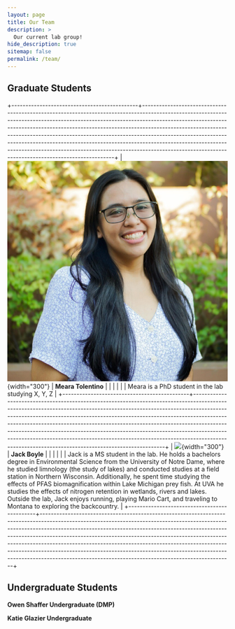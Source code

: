 ```yaml
---
layout: page
title: Our Team
description: >
  Our current lab group!
hide_description: true
sitemap: false
permalink: /team/
---
```


## Graduate Students

+---------------------------------------------+--------------------------------------------------------------------------------------------------------------------------------------------------------------------------------------------------------------------------------------------------------------------------------------------------------------------------------------------------------------------------------------------------------------------------------------------------------------------------------------------------------------------------------------------------------+
| ![](images/team-tolentino.jpg){width="300"} | **Meara Tolentino**                                                                                                                                                                                                                                                                                                                                                                                                                                                                                                                                    |
|                                             |                                                                                                                                                                                                                                                                                                                                                                                                                                                                                                                                                        |
|                                             | Meara is a PhD student in the lab studying X, Y, Z                                                                                                                                                                                                                                                                                                                                                                                                                                                                                                     |
+---------------------------------------------+--------------------------------------------------------------------------------------------------------------------------------------------------------------------------------------------------------------------------------------------------------------------------------------------------------------------------------------------------------------------------------------------------------------------------------------------------------------------------------------------------------------------------------------------------------+
| ![](images/team-boyle.png){width="300"}     | **Jack Boyle**                                                                                                                                                                                                                                                                                                                                                                                                                                                                                                                                         |
|                                             |                                                                                                                                                                                                                                                                                                                                                                                                                                                                                                                                                        |
|                                             | Jack is a MS student in the lab. He holds a bachelors degree in Environmental Science from the University of Notre Dame, where he studied limnology (the study of lakes) and conducted studies at a field station in Northern Wisconsin. Additionally, he spent time studying the effects of PFAS biomagnification within Lake Michigan prey fish. At UVA he studies the effects of nitrogen retention in wetlands, rivers and lakes. Outside the lab, Jack enjoys running, playing Mario Cart, and traveling to Montana to exploring the backcountry. |
+---------------------------------------------+--------------------------------------------------------------------------------------------------------------------------------------------------------------------------------------------------------------------------------------------------------------------------------------------------------------------------------------------------------------------------------------------------------------------------------------------------------------------------------------------------------------------------------------------------------+

## Undergraduate Students

**Owen Shaffer Undergraduate (DMP)**

**Katie Glazier Undergraduate**
